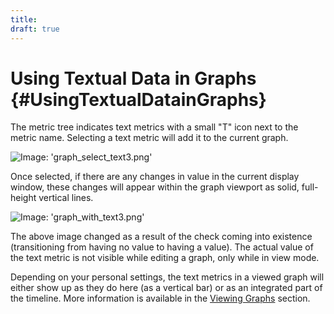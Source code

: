 ```yaml
---
title:
draft: true
---
```


# Using Textual Data in Graphs {#UsingTextualDatainGraphs}

The metric tree indicates text metrics with a small "T" icon next to the metric name. Selecting a text metric will add it to the current graph.

![Image: 'graph_select_text3.png'](/images/circonus/graph_select_text3.png)

Once selected, if there are any changes in value in the current display window, these changes will appear within the graph viewport as solid, full-height vertical lines.

![Image: 'graph_with_text3.png'](/images/circonus/graph_with_text3.png)

The above image changed as a result of the check coming into existence (transitioning from having no value to having a value).  The actual value of the text metric is not visible while editing a graph, only while in view mode.

Depending on your personal settings, the text metrics in a viewed graph will either show up as they do here (as a vertical bar) or as an integrated part of the timeline.  More information is available in the [Viewing Graphs](/Visualization/Graph/View.md) section.
